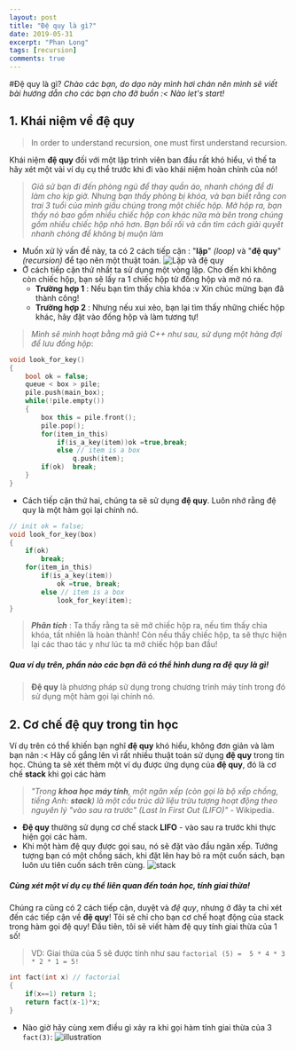 ```yaml
---
layout: post
title: "Đệ quy là gì?"
date: 2019-05-31
excerpt: "Phan Long"
tags: [recursion]
comments: true
---
```

#Đệ quy là gì?
*Chào các bạn, do dạo này mình hơi chán nên mình sẽ viết bài hướng dẫn cho các bạn cho đỡ buồn :< Nào let's start!*
## 1. Khái niệm về đệ quy
> In order to understand recursion, one must first understand recursion.

Khái niệm **đệ quy** đối với một lập trình viên ban đầu rất khó hiểu, vì thế ta hãy xét một vài ví dụ cụ thể trước khi đi vào khái niệm hoàn chỉnh của nó!
> *Giả sử bạn đi đến phòng ngủ để thay quần áo, nhanh chóng để đi làm cho kịp giờ. Nhưng bạn thấy phòng bị khóa, và bạn biết rằng con trai 3 tuổi của mình giấu chúng trong một chiếc hộp. Mở hộp ra, bạn thấy nó bao gồm nhiều chiếc hộp con khác nữa mà bên trong chúng gồm nhiều chiếc hộp nhỏ hơn. Bạn bối rối và cần tìm cách giải quyết nhanh chóng để không bị muộn làm*
- Muốn xử lý vấn đề này, ta có 2 cách tiếp cận : "**lặp**" *(loop)* và "**đệ quy**" *(recursion)*  để tạo nên một thuật toán.
![Lặp và đệ quy](https://cdn-images-1.medium.com/max/800/1*QrQ5uFKIhK3jQSFYeRBIRg.png)
- Ở cách tiếp cận thứ nhất ta sử dụng một vòng lặp. Cho đến khi không còn chiếc hộp, bạn sẽ lấy ra 1 chiếc hộp từ đống hộp và mở nó ra. 
  - **Trường hợp 1** : Nếu bạn tìm thấy chìa khóa :v Xin chúc mừng bạn đã thành công!
  - **Trường hợp 2** : Nhưng nếu xui xẻo, bạn lại tìm thấy những chiếc hộp khác, hãy đặt vào đống hộp và làm tương tự!
> *Mình sẽ minh hoạt bằng mã giả C++ như sau, sử dụng một hàng đợi để lưu đống hộp*:
``` cpp
void look_for_key()
{
    bool ok = false;
    queue < box > pile;
    pile.push(main_box);
    while(!pile.empty())
    {
        box this = pile.front();
        pile.pop();
        for(item_in_this)
            if(is_a_key(item))ok =true,break;
            else // item is a box
                q.push(item);
        if(ok)  break;
    }
}
```
- Cách tiếp cận thứ hai, chúng ta sẽ sử dụng **đệ quy**. Luôn nhớ rằng đệ quy là một hàm gọi lại chính nó.
``` cpp
// init ok = false;
void look_for_key(box)
{
    if(ok)
        break;
    for(item_in_this)
        if(is_a_key(item))
            ok =true, break;
        else // item is a box
            look_for_key(item);
}
```
> ***Phân tích*** : Ta thấy rằng ta sẽ mở chiếc hộp ra, nếu tìm thấy chìa khóa, tất nhiên là hoàn thành! Còn nếu thấy chiếc hộp, ta sẽ thực hiện lại các thao tác y như lúc ta mở chiếc hộp ban đầu!

##### Qua ví dụ trên, phần nào các bạn đã có thể hình dung ra đệ quy là gì!
> **Đệ quy** là phương pháp sử dụng trong chương trình máy tính trong đó sử dụng một hàm gọi lại chính nó.

## 2. Cơ chế đệ quy trong tin học
Ví dụ trên có thể khiến bạn nghĩ **đệ quy** khó hiểu, không đơn giản và làm bạn nản :< Hãy cố gắng lên vì rất nhiều thuật toán sử dụng **đệ quy** trong tin học. Chúng ta sẽ xét thêm một ví dụ được ứng dụng của **đệ quy**, đó là cơ chế **stack** khi gọi các hàm
>*"Trong **khoa học máy tính**, một ngăn xếp (còn gọi là bộ xếp chồng, tiếng Anh: **stack**) là một cấu trúc dữ liệu trừu tượng hoạt động theo nguyên lý "vào sau ra trước" (Last In First Out (LIFO)"* - Wikipedia.
- **Đệ quy** thường sử dụng cơ chế stack **LIFO** - vào sau ra trước khi thực hiện gọi các hàm.
- Khi một hàm đệ quy được gọi sau, nó sẽ đặt vào đầu ngăn xếp. Tưởng tượng bạn có một chồng sách, khi đặt lên hay bỏ ra một cuốn sách, bạn luôn ưu tiên cuốn sách trên cùng.
![stack](https://visualgo.net/img/stack_illustration.png)
##### Cùng xét một ví dụ cụ thể liên quan đến *toán học*, tính giai thừa! 
Chúng ra cũng có 2 cách tiếp cận, duyệt và *đệ quy*, nhưng ở đây ta chỉ xét đến các tiếp cận về **đệ quy**! Tôi sẽ chỉ cho bạn cơ chế hoạt động của stack trong hàm gọi đệ quy! Đầu tiên, tôi sẽ viết hàm đệ quy tính giai thừa của 1 số! 
> VD: Giai thừa của 5 sẽ được tính như sau `factorial (5) =  5 * 4 * 3 * 2 * 1 = 5!`
``` cpp
int fact(int x) // factorial
{
    if(x==1) return 1;
    return fact(x-1)*x;
}
```
- Nào giờ hãy cùng xem điều gì xảy ra khi gọi hàm tính giai thừa của 3 `fact(3)`:
![illustration](https://cdn-images-1.medium.com/max/800/1*YRkMsMPRFAt8Y9BiC0QVDg.png)
